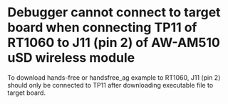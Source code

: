 # Debugger cannot connect to target board when connecting TP11 of RT1060 to J11 \(pin 2\) of AW-AM510 uSD wireless module 

To download hands-free or handsfree\_ag example to RT1060, J11 \(pin 2\) should only be connected to TP11 after downloading executable file to target board.


